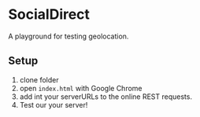# SocialDirect
A playground for testing geolocation.
## Setup
1. clone folder
2. open `index.html` with Google Chrome
3. add int your serverURLs to the online REST requests.
4. Test our your server!
